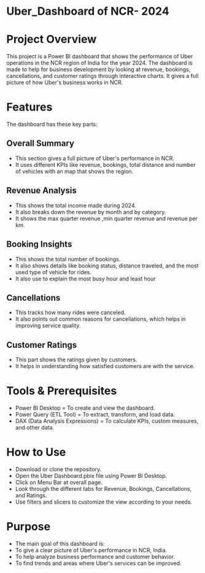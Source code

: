 # Uber_Dashboard of NCR- 2024

# Project Overview
This project is a Power BI dashboard that shows the performance of Uber operations in the NCR region of India for the year 2024.
The dashboard is made to help for business development by looking at revenue, bookings, cancellations, and customer ratings through interactive charts.
It gives a full picture of how Uber's business works in NCR.

# Features
The dashboard has these key parts:

## Overall Summary
* This section gives a full picture of Uber's performance in NCR.
* It uses different KPIs like revenue, bookings, total distance and number of vehicles with an map that shows the region.

## Revenue Analysis
* This shows the total income made during 2024.
* It also breaks down the revenue by month and by category.
* It shows the max quarter revenue ,min quarter revenue and revenue per km.

## Booking Insights
* This shows the total number of bookings.
* It also shows details like booking status, distance traveled, and the most used type of vehicle for rides.
* It also use to explain the most busy hour and least hour 

## Cancellations
* This tracks how many rides were canceled.
* It also points out common reasons for cancellations, which helps in improving service quality.

## Customer Ratings
* This part shows the ratings given by customers.
* It helps in understanding how satisfied customers are with the service.

# Tools & Prerequisites
* Power BI Desktop = To create and view the dashboard.
* Power Query (ETL Tool) = To extract, transform, and load data.
* DAX (Data Analysis Expressions) = To calculate KPIs, custom measures, and other data.

# How to Use
* Download or clone the repository.
* Open the Uber Dashboard.pbix file using Power BI Desktop.
* Click on Menu Bar at overall page.
* Look through the different tabs for Revenue, Bookings, Cancellations, and Ratings.
* Use filters and slicers to customize the view according to your needs.

# Purpose  
* The main goal of this dashboard is:
* To give a clear picture of Uber's performance in NCR, India.
* To help analyze business performance and customer behavior.
* To find trends and areas where Uber's services can be improved.
